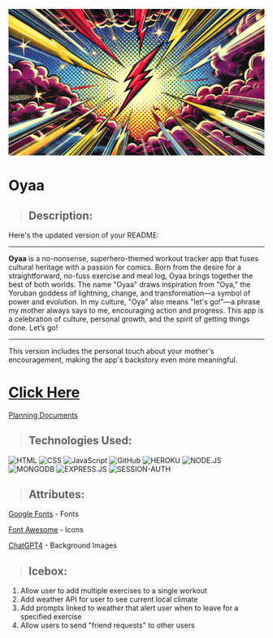 ![Oyaa](public/img/user-landing.png)

# Oyaa  

> ## Description:
Here's the updated version of your README:

---

**Oyaa** is a no-nonsense, superhero-themed workout tracker app that fuses cultural heritage with a passion for comics. Born from the desire for a straightforward, no-fuss exercise and meal log, Oyaa brings together the best of both worlds. The name "Oyaa" draws inspiration from "Oya," the Yoruban goddess of lightning, change, and transformation—a symbol of power and evolution. In my culture, "Oya" also means "let's go!"—a phrase my mother always says to me, encouraging action and progress. This app is a celebration of culture, personal growth, and the spirit of getting things done. Let’s go!

---

This version includes the personal touch about your mother's encouragement, making the app's backstory even more meaningful.

# [Click Here](https://oyaaa-050589b0fd19.herokuapp.com/auth/sign-in)

[Planning Documents](https://trello.com/b/FKjXRHAd/oya-board)

> ## Technologies Used:

![HTML](https://img.shields.io/badge/HTML-239120?style=for-the-badge&logo=html5&logoColor=white) ![CSS](https://img.shields.io/badge/CSS-239120?&style=for-the-badge&logo=css3&logoColor=white) ![JavaScript](https://img.shields.io/badge/JavaScript-F7DF1E?style=for-the-badge&logo=javascript&logoColor=black) ![GitHub](https://img.shields.io/badge/GitHub-100000?style=for-the-badge&logo=github&logoColor=white)
![HEROKU](https://img.shields.io/badge/Heroku-430098?style=for-the-badge&logo=heroku&logoColor=white)
![NODE.JS](https://img.shields.io/badge/Node.js-43853D?style=for-the-badge&logo=node.js&logoColor=white)
![MONGODB](https://img.shields.io/badge/MongoDB-4EA94B?style=for-the-badge&logo=mongodb&logoColor=white)
![EXPRESS.JS](https://img.shields.io/badge/Express.js-404D59?style=for-the-badge)
![SESSION-AUTH](https://img.shields.io/badge/Session-000000.svg?style=for-the-badge&logo=Session&logoColor=white)

> ## Attributes:

[Google Fonts](https://fonts.google.com/) - Fonts

[Font Awesome](https://fontawesome.com/) - Icons

[ChatGPT4](chatGPT.com) - Background Images


> ## Icebox:
1. Allow user to add multiple exercises to a single workout
2. Add weather API for user to see current local climate 
3. Add prompts linked to weather that alert user when to leave for a specified exercise 
4. Allow users to send "friend requests" to other users 









